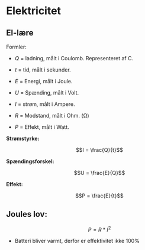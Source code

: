 # Elektricitet

## El-lære

Formler: 
* $Q$ = ladning, målt i Coulomb. Representeret af C. 
* $t$ = tid, målt i sekunder.
* $E$ = Energi, målt i Joule. 

* $U$ = Spænding, målt i Volt.
* $I$ = strøm, målt i Ampere. 
* $R$ = Modstand, målt i Ohm. (Ω)
* $P$ = Effekt, målt i Watt. 

**Strømstyrke:**

$$I = \frac{Q}{t}$$

**Spændingsforskel:**

$$U = \frac{E}{Q}$$

**Effekt:**

$$P = \frac{E}{t}$$

## Joules lov: 
$$P =R*I^2$$


* Batteri bliver varmt, derfor er effektivitet ikke 100\%


